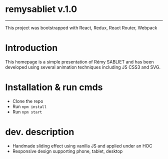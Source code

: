 # remysabliet v.1.0
---
This project was bootstrapped with React, Redux, React Router, Webpack

# Introduction
This homepage is a simple presentation of Rémy SABLIET and has been developed using 
several animation techniques including JS CSS3 and SVG.

# Installation & run cmds
- Clone the repo
- Run `npm install`
- Run `npm start`

# dev. description
- Handmade sliding effect using vanilla JS and applied under an HOC
- Responsive design supporting phone, tablet, desktop

